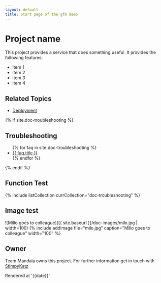 ```yaml
---
layout: default
title: Start page of the gfm demo
---
```


# Project name
This project provides a service that does something useful. It provides the following features:

* item 1
* item 2
* item 3
* item 4

## Related Topics
* [Deployment](deployment.html)

{% if site.doc-troubleshooting %}
<h2 id="doc-troubleshooting">Troubleshooting</h2>
<ul>			
{% for faq in site.doc-troubleshooting %}
  <li>				
	<a href="{{ site.baseurl }}{{ faq.url }}">{{ faq.title }}</a>				
  </li>
{% endfor %}
</ul>
{% endif %}

## Function Test
{% include listCollection currCollection="doc-troubleshooting" %}

## Image test
![Millo goes to colleague]({{ site.baseurl }}/doc-images/milo.jpg | width=100)
{% include addImage file="milo.jpg" caption="Millo goes to colleague" width="100" %}

## Owner
Team Mandala owns this project. For further information get in touch with [StimpyKatz](https://github.com/StimpyKatz)

Rendered at '{{date}}'
